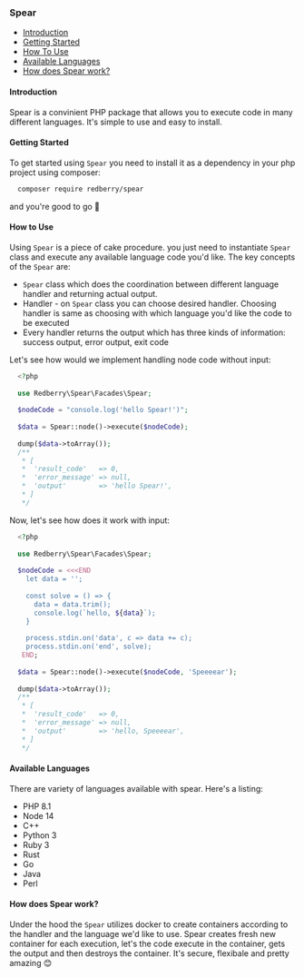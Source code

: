 ### Spear

* [Introduction](#introduction)
* [Getting Started](#getting-started)
* [How To Use](#how-to-use)
* [Available Languages](#available-languages)
* [How does Spear work?](#how-does-spear-work)


#### Introduction
Spear is a convinient PHP package that allows you to execute code in many different languages. It's simple to use and easy to install.

#### Getting Started
To get started using `Spear` you need to install it as a dependency in your php project using composer:
```bash
  composer require redberry/spear
```

and you're good to go 🙏

#### How to Use

Using `Spear` is a piece of cake procedure. you just need to instantiate `Spear` class and execute any available language code you'd like.
The key concepts of the `Spear` are:
* `Spear` class which does the coordination between different language handler and returning actual output.
* Handler - on `Spear` class you can choose desired handler. Choosing handler is same as choosing with which language you'd like the code to be executed
* Every handler returns the output which has three kinds of information: success output, error output, exit code

Let's see how would we implement handling node code without input:

```php
  <?php
  
  use Redberry\Spear\Facades\Spear;
  
  $nodeCode = "console.log('hello Spear!')";
  
  $data = Spear::node()->execute($nodeCode);
  
  dump($data->toArray());
  /**
   * [
   *  'result_code'   => 0,
   *  'error_message' => null,
   *  'output'        => 'hello Spear!',
   * ]
   */
```

Now, let's see how does it work with input:
```php
  <?php
  
  use Redberry\Spear\Facades\Spear;
  
  $nodeCode = <<<END
    let data = '';
    
    const solve = () => {
      data = data.trim();
      console.log(`hello, ${data}`);
    }
    
    process.stdin.on('data', c => data += c);
    process.stdin.on('end', solve);
   END;
  
  $data = Spear::node()->execute($nodeCode, 'Speeeear');
  
  dump($data->toArray());
  /**
   * [
   *  'result_code'   => 0,
   *  'error_message' => null,
   *  'output'        => 'hello, Speeeear',
   * ]
   */
```

#### Available Languages
There are variety of languages available with spear. Here's a listing:
* PHP 8.1
* Node 14
* C++
* Python 3
* Ruby 3
* Rust
* Go
* Java
* Perl

#### How does Spear work?
Under the hood the `Spear` utilizes docker to create containers according to the handler and the language we'd like to use. Spear creates fresh new container for each execution, let's the code execute in the container, gets the output and then destroys the container.
It's secure, flexibale and pretty amazing 😊
